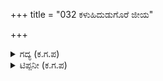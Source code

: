 +++
title = "032 ಕಳುಹಿದುಡುಗೊರೆ ಜೀಯ"

+++

<details><summary>ಗದ್ಯ (ಕ.ಗ.ಪ) </summary>

32. ಅನಂತರ ಚಾರರು "ಪ್ರಭು ! ಧರ್ಮರಾಯನು ನಿಮಗೆ, ನಿಮ್ಮ ಅಂತಃಪುರದವರಿಗೆ, ಬಲರಾಮನಿಗೆ, ವಸುದೇವನಿಗೆ ದೇವಕಿಗೆ ಉಗ್ರಸೇನನಿಗೆ ಕುಲಗುರುಗಳಿಗೆ ಅಕ್ರೂರ ಉದ್ಧವ ಕೃತವರ್ಮ ಸಾತ್ಯಕಿ ಗಾಗ್ರ್ಯರಿಗೆ, ಸಾಂಬ ಕುಮಾರ, ಪ್ರದ್ಯುಮ್ನ, ಅನಿರುದ್ಧರಿಗೆ ಬೇರೆ ಬೇರೆ ಉಡುಗೊರೆಗಳನ್ನು ಕಳಿಸಿದ್ದಾನೆ" ಎಂದು ತಿಳಿಸಿದರು.
</details>

<details><summary>ಟಿಪ್ಪನೀ (ಕ.ಗ.ಪ) </summary>

ಬಲ-ಬಲರಾಮ, ವಸುದೇವ-ಉಗ್ರಸೇನನ ಮಗ, ಕೃಷ್ಣನ ತಂದೆ,   
ದೇವಕಿ-ವಸುದೇವನ ಪತ್ನಿ, ಕೃಷ್ಣನ ತಾಯಿ, ಕಂಸನ ತಂಗಿ,   
ಅಕ್ರೂರ-ಇವನು ಒಬ್ಬಯಾದವ ಪ್ರಮುಖ, ಕಂಸನ ಮಂತ್ರಿಯಾಗಿದ್ದವನು. ನಂದಗೋಕುಲದಿಂದ ಕೃಷ್ಣನನ್ನು ಮಧುರೆಗೆ ಕರೆ ತಂದವನು. ಶ್ರೀಕೃಷ್ಣನ ಭಕ್ತ.   
ಉದ್ಧವ-ಉದ್ಧವನು ಶ್ರೀಕೃಷ್ಣ ಸ್ನೇಹಿತನೂ ಮಂತ್ರಿಯೂ ಆಗಿದ್ದ. ಕಂಸನನ್ನು ಕೃಷ್ಣನು ಕೊಂದ ಸಂಗತಿ ಈತನಿಂದಲೇ ನಂದಗೋಕುಲಕ್ಕೆ ತಲಪಿತು.  
ಕೃತವರ್ಮ-ವೃಷ್ಣಿವಂಶದ ಒಬ್ಬ ದೊರೆ. ಅಕ್ರೂರನ ಗೆಳೆಯ. ಮುಂದೆ ನಡೆದ ಮಹಾಭಾರತ ಯುದ್ಧದಲ್ಲಿ ಕೌರವರ ಕಡೆ ಇದ್ದವನು.  
ಸಾತ್ಯಕಿ-ಸಾತ್ಯಕಿಗೆ ಯುಯುಧಾನ ಎಂಬ ಹೆಸರೂ ಇದೆ. ಇವನು ವೃಷ್ಣಿವಂಶದ ಯೋಧ. ಶ್ರೀಕೃಷ್ಣನ ಒಡನಾಡಿ. ಮುಂದೆ ಮಹಾಭಾರತ ಯುದ್ಧದಲ್ಲಿ ಪಾಂಡವರ ಕಡೆ ಸೇರಿ ಹೋರಾಡಿದವನು.   
ಸಾಂಬ-ಶ್ರೀಕೃಷ್ಣ ಮತ್ತು ಜಾಂಬವತಿಯರ ಮಗ.    
ಕಂದರ್ಪ-ಶ್ರೀ ಕೃಷ್ಣನ ಮಗ,   
ಅನಿರುದ್ಧ ಶ್ರೀಕೃಷ್ಣನ ಮೊಮ್ಮಗ, ಉಷಾ-ಅನಿರುದ್ಧರ ಕಥೆ ಜನಪ್ರಿಯವಾಗಿದೆ
</details>
